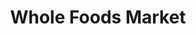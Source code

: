 ---
title: "Whole Foods Market"
url: /berkeley/whole-foods-market-gilman-street/
shop: Supermarkt
---